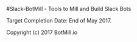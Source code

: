 #Slack-BotMill - Tools to Mill and Build Slack Bots

Target Completion Date: End of May 2017.

Copyright (c) 2017 BotMill.io
